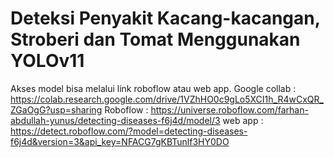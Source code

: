 # Deteksi Penyakit Kacang-kacangan, Stroberi dan Tomat Menggunakan YOLOv11
Akses model bisa melalui link roboflow atau web app.
Google collab : https://colab.research.google.com/drive/1VZhHO0c9gLo5XCI1h_R4wCxQR_ZGaOgG?usp=sharing
Roboflow : https://universe.roboflow.com/farhan-abdullah-yunus/detecting-diseases-f6j4d/model/3
web app : https://detect.roboflow.com/?model=detecting-diseases-f6j4d&version=3&api_key=NFACG7gKBTunlf3HY0DO

